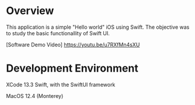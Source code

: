 # Overview

This application is a simple "Hello world" iOS using Swift. The objective was to study the basic functionallity of Swift UI.

[Software Demo Video] https://youtu.be/u7RXfMn4sXU

# Development Environment

XCode 13.3
Swift, with the SwiftUI framework

MacOS 12.4 (Monterey)
